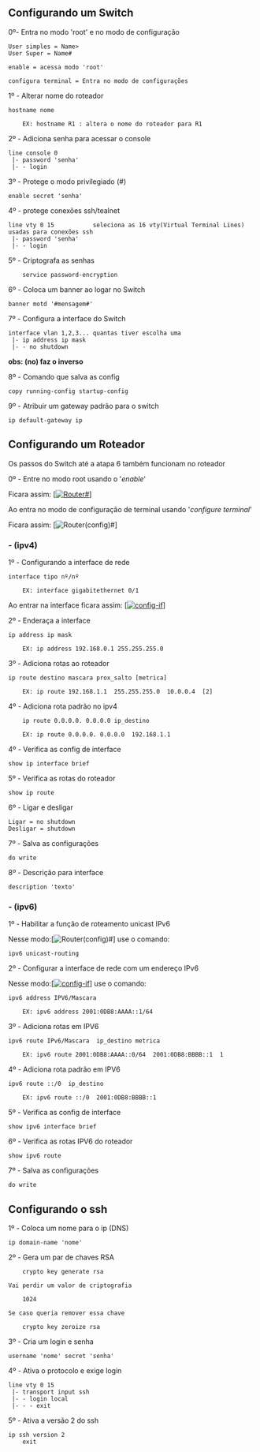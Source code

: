 
## **Configurando um Switch**

0º- Entra no modo 'root' e no modo de configuração 

    User simples = Name>
    User Super = Name#

    enable = acessa modo 'root'

    configura terminal = Entra no modo de configurações

1º - Alterar nome do roteador 
   
    hostname nome

        EX: hostname R1 : altera o nome do roteador para R1

2º - Adiciona senha para acessar o console

    line console 0
     |- password 'senha'
     |- - login

3º - Protege o modo privilegiado (#)

    enable secret 'senha'

4º - protege conexões ssh/tealnet

    line vty 0 15           seleciona as 16 vty(Virtual Terminal Lines) usadas para conexões ssh
     |- password 'senha'
     |- - login

5º - Criptografa as senhas

        service password-encryption

6º - Coloca um banner ao logar no Switch

    banner motd '#mensagem#'

7º - Configura a interface do Switch

    interface vlan 1,2,3... quantas tiver escolha uma
     |- ip address ip mask
     |- - no shutdown

**obs: (no) faz o inverso**

8º - Comando que salva as config

    copy running-config startup-config

9º - Atribuir um gateway padrão para o switch

    ip default-gateway ip
    

## **Configurando um Roteador**

Os passos do Switch até a atapa 6 também funcionam no roteador

0º - Entre no modo root usando o '*enable*'

Ficara assim:
[[![Router#](https://i.im.ge/2023/11/13/AQKrmM.Router.png)](https://im.ge/i/AQKrmM)]

Ao entra no modo de configuração de terminal usando '*configure terminal*' 

Ficara assim:
[![Router(config)#](https://i.im.ge/2023/11/13/AQKOoD.Routerconfig.png)]

### **-  (ipv4)**

1º - Configurando a interface de rede

    interface tipo nº/nº

        EX: interface gigabitethernet 0/1 
        
Ao entrar na interface ficara assim:
[[![config-if](https://i.im.ge/2023/11/13/AQKuWY.config-if.png)](https://im.ge/i/AQKuWY)]

2º - Enderaça a interface  
    
    ip address ip mask

        EX: ip address 192.168.0.1 255.255.255.0

3º - Adiciona rotas ao roteador

    ip route destino mascara prox_salto [metrica]

        EX: ip route 192.168.1.1  255.255.255.0  10.0.0.4  [2]

4º - Adiciona rota padrão no ipv4

        ip route 0.0.0.0. 0.0.0.0 ip_destino

        EX: ip route 0.0.0.0. 0.0.0.0  192.168.1.1

4º - Verifica as config de interface

    show ip interface brief

5º - Verifica as rotas do roteador 

    show ip route

6º - Ligar e desligar

    Ligar = no shutdown
    Desligar = shutdown

7º - Salva as configurações

    do write   

8º - Descrição para interface

    description 'texto'

### **-  (ipv6)**

1º - Habilitar a função de roteamento unicast IPv6

Nesse modo:[![Router(config)#](https://i.im.ge/2023/11/13/AQKOoD.Routerconfig.png)] use o comando:

    ipv6 unicast-routing

2º - Configurar a interface de rede com um endereço IPv6

Nesse modo:[[![config-if](https://i.im.ge/2023/11/13/AQKuWY.config-if.png)](https://im.ge/i/AQKuWY)] use o comando:

    ipv6 address IPV6/Mascara

        EX: ipv6 address 2001:0DB8:AAAA::1/64

3º - Adiciona rotas em IPV6

    ipv6 route IPv6/Mascara  ip_destino metrica

        EX: ipv6 route 2001:0DB8:AAAA::0/64  2001:0DB8:BBBB::1  1     

4º - Adiciona rota padrão em IPV6

    ipv6 route ::/0  ip_destino

        EX: ipv6 route ::/0  2001:0DB8:BBBB::1

5º - Verifica as config de interface

    show ipv6 interface brief

6º - Verifica as rotas IPV6 do roteador 

    show ipv6 route

7º - Salva as configurações

    do write

## **Configurando o ssh**

1º - Coloca um nome para o ip (DNS)

    ip domain-name 'nome'

2º - Gera um par de chaves RSA

        crypto key generate rsa 

    Vai perdir um valor de criptografia

        1024

    Se caso queria remover essa chave 

        crypto key zeroize rsa

3º - Cria um login e senha

    username 'nome' secret 'senha'

4º - Ativa o protocolo e exige login

    line vty 0 15
     |- transport input ssh 
     |- - login local
     |- - - exit

5º - Ativa a versão 2 do ssh 

    ip ssh version 2
        exit